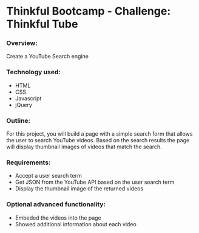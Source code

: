 # Thinkful Bootcamp - Challenge: Thinkful Tube

### Overview:
Create a YouTube Search engine

### Technology used:
* HTML
* CSS
* Javascript
* jQuery


### Outline:
For this project, you will build a page with a simple search form that allows the user to search YouTube videos. Based on the search results the page will display thumbnail images of videos that match the search.

### Requirements:
* Accept a user search term
* Get JSON from the YouTube API based on the user search term
* Display the thumbnail image of the returned videos

### Optional advanced functionality:
* Embeded the videos into the page
* Showed additional information about each video